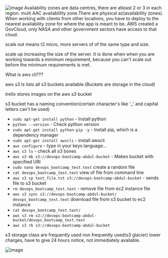 ![image](https://user-images.githubusercontent.com/80905254/122221799-8d477f00-cea9-11eb-97c6-cebaa10a8e39.png)
Availability zones are data centres, there are atleast 2 or 3 in each region. multi AAC availablility zone.There are physical az(availability zones). When working with clients from other locations, you have to deploy to the nearest availability zone for where the app is meant to be. AWS created a GovCloud, only NASA and other government sectors have access to that cloud.

scale out means t2 micro, more servers of of the same type and size.

scale up increasing the size of the server. It is done when when you are working towards a minimum requirement, because you can't scale out before the minimum requirements is met.

What is aws cli??? 

 aws s3 ls lists all s3 buckets available.(Buckets are storage in the cloud)

trello stores images on the aws s3 bucket

s3 bucket has a naming convention(certain character's like '_' and capital letters can't be used)
- `sudo apt-get install python` - Install python
- `python --version` - Check python version
- `sudo apt-get install python-pip -y` - Install pip, which is a dependency manager
- `sudo apt-get install awscli` - install awscli
- `aws configure` - type in your keys language...
- `aws s3 ls` - check all s3 boxes
- `aws s3 mb s3://devops-bootcamp-abdul-bucket` - Makes bucket with specified URI
- `sudo nano devops_bootcamp_test.text` create a random file
- `cat devops_bootcamp_test.text` view of file from command line
- `aws s3 cp test_file.txt s3://devops-bootcamp-abdul-bucket` - sends file to s3 bucket
- `rm devops_bootcamp_test.text` - remove file from ec2 instance file
- `aws s3 sync s3://devops-bootcamp-abdul-bucket/ devops_bootcamp_test.text` download file from s3 bucket to ec2 instance
-  `cat devops_bootcamp_test.text/`
- `aws s3 rm s3://devops-bootcamp-abdul-bucket/devops_bootcamp_test.text`
- `aws s3 rb s3://devops-bootcamp-abdul-bucket`



s3 storage class are frequently used non frequently used(s3 glacier) lower charges, have to give 24 hours notice, not immediately available.

![image](https://user-images.githubusercontent.com/80905254/122228040-5f653900-ceaf-11eb-9e6c-87389c20cb87.png)

